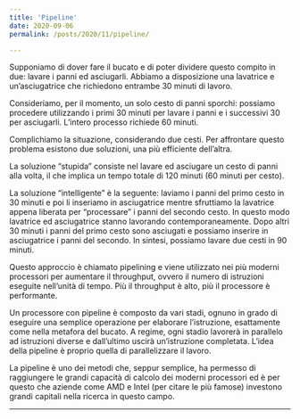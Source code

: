 ```yaml
---
title: 'Pipeline'
date: 2020-09-06
permalink: /posts/2020/11/pipeline/

---
```


Supponiamo di dover fare il bucato e di poter dividere questo compito in due: lavare i panni ed asciugarli. Abbiamo a disposizione una lavatrice e un’asciugatrice che richiedono entrambe 30 minuti di lavoro. 


Consideriamo, per il momento, un solo cesto di panni sporchi: possiamo procedere utilizzando i primi 30 minuti per lavare i panni e i successivi 30 per asciugarli. L’intero processo richiede 60 minuti.


Complichiamo la situazione, considerando due cesti. Per affrontare questo problema esistono due soluzioni, una più efficiente dell’altra. 


La soluzione “stupida” consiste nel lavare ed asciugare un cesto di panni alla volta, il che implica un tempo totale di 120 minuti (60 minuti per cesto).


La soluzione “intelligente” è la seguente: laviamo i panni del primo cesto in 30 minuti e poi li inseriamo in asciugatrice mentre sfruttiamo la lavatrice appena liberata per “processare” i panni del secondo cesto. In questo modo lavatrice ed asciugatrice stanno lavorando contemporaneamente. Dopo altri 30 minuti i panni del primo cesto sono asciugati e possiamo inserire in asciugatrice i panni del secondo. In sintesi, possiamo lavare due cesti in 90 minuti.

Questo approccio è chiamato pipelining e viene utilizzato nei più moderni processori per aumentare il throughput, ovvero il numero di istruzioni eseguite nell’unità di tempo. Più il throughput è alto, più il processore è performante.


Un processore con pipeline è composto da vari stadi, ognuno in grado di eseguire una semplice operazione per elaborare l’istruzione, esattamente come nella metafora del bucato. A regime, ogni stadio lavorerà in parallelo ad istruzioni diverse e dall’ultimo uscirà un’istruzione completata. L’idea della pipeline è proprio quella di parallelizzare il lavoro.

La pipeline è uno dei metodi che, seppur semplice, ha permesso di raggiungere le grandi capacità di calcolo dei moderni processori ed è per questo che aziende come AMD e Intel (per citare le più famose) investono grandi capitali nella ricerca in questo campo.

------
